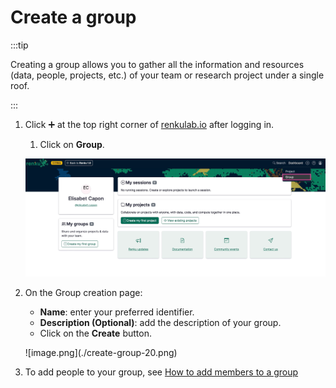# Create a group

:::tip

Creating a group allows you to gather all the information and resources (data, people, projects, etc.) of your team or research project under a single roof.

:::

1. Click ➕ at the top right corner of [renkulab.io](http://renkulab.io) after logging in.
    1. Click on **Group**.
    
    ![image.png](./create-group-10.png)
    
2. On the Group creation page:
    - **Name**: enter your preferred identifier.
    - **Description (Optional)**: add the description of your group.
    - Click on the **Create** button.
    
    <p class="image-container-l">
    ![image.png](./create-group-20.png)
    </p>
    
3. To add people to your group, see [How to add members to a group](/docs/users/collaboration/guides/add-members-to-group)
